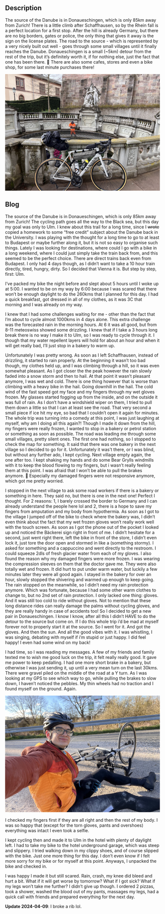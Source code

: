 ## Description
The source of the Danube is in Donaueschingen, which is only 85km away from Zurich!
There is a little climb after Schaffhausen, so by the Rhein fall is a perfect location for a first stop.
After the hill is already Germany, but there are no big borders, gates or police, the only thing that gives it away is the sign on the license plates. The road to the source - which is represented by a very nicely built out well - goes through some small villages until it finally reaches the Danube. Donaueschingen is a small (~5km) detour from the rest of the trip, but it’s definitely worth it, if for nothing else, just the fact that one has been there. :slightly_smiling_face: There are also some cafes, stores and even a bike shop, for some last minute purchases there!

![donaueschingen](maps/trips/vienna_trip/day1/img/IMG_0837.jpg)


## Blog
The source of the Danube is in Donaueschingen, which is only 85km away from Zurich! The cycling path goes all the way to the Black sea, but this day my goal was only to Ulm. I knew about this trail for a long time, since I ~~wrote~~ copied a homework to some “free credit” subject about the Danube back in the University. I was playing with the thought for a long time to go to at least to Budapest or maybe further along it, but it is not so easy to organise such things. Lately I was looking for destinations, where could I go with a bike in a long weekend, where I could just simply take the train back from, and this seemed to be the perfect choice. There are direct trains back even from Budapest. I only had 4 days though, as I didn’t want to take a 10 hour train directly, tired, hungry, dirty. So I decided that Vienna it is. But step by step, first: Ulm.


I’ve packed my bike the night before and slept about 5 hours until I woke up at 5:00. I wanted to be on my way by 6:00 because I was scared that there won’t be enough daylight to do the 260kms that I planned for this day. I had a quick breakfast, got dressed in all of my clothes, as it was 3C that morning and I was already on my way. 

I knew that I had some challenges waiting for me - other than the fact that I’m about to cycle almost 1000kms in 4 days alone. This extra challenge was the forecasted rain in the morning hours. At 6 it was all good, but from 8-11 meteoswiss showed some drizzling. I knew that if I take a 3 hours long break there is no way I make it to Ulm, so I was ready to cycle through it. I though that my water repellent layers will hold for about an hour and when it will get really bad, I’ll just stop in a bakery to warm up.

Unfortunately I was pretty wrong. As soon as I left Schaffhausen, instead of drizzling, it started to rain properly. At the beginning it wasn’t too bad though, my clothes held up, and I was climbing through a hill, so it was even somewhat pleasant. As I got closer the the peak however the rain slowly faded into a snow storm and then to hail. At that point it wasn’t pleasant anymore, I was wet and cold. There is one thing however that is worse than climbing with a heavy bike in the hail. Going downhill in the hail. The cold wind of the fast speed got my face and my fingers through my wet gloves frozen. My glasses started fogging up from the inside, and on the outside it was full of rain. As I don’t have a windshield wiper on them, I tried to pull them down a little so that I can at least see the road. That very second a small piece if ice hit my eye, so bad that I couldn’t open it again for minutes. The whole trip was turning into a comedy at this point, I was just laughing at myself, why am I doing all this again?! Though I made it down from the hill, my fingers were really frozen, I wanted to stop in a bakery or petrol station or something as soon as possible. The road was leading me through some small villages, pretty silent ones. The first one had nothing, so I stopped to check the map for something. It said that there was one bakery in the next village so I decided to go for it. Unfortunately it was’t there, or I was blind, but without any further ado, I kept cycling. Next village empty again, the one after too. I kept shaking my hands and do some Bear Grylls windmills with it to keep the blood flowing to my fingers, but i wasn’t really feeling them at this point. I was afraid that I won’t be able to pull the brakes anymore. :see_no_evil: Especially my damaged fingers were not responsive anymore, which got me pretty worried.

I stopped in the next village to ask some road workers if there is a bakery or something in here. They said no, but there is one in the next one! Perfect I thought. For 2 reasons: 1, I barely crossed the border to Germany and I can already understand the people here lol and 2, there is a hope to save my fingers from amputation and my body from hypothermia. As soon as I got to the village I jumped off of the bike to check where the bakery was, I didn’t even think about the fact that my wet frozen gloves won’t really work well with the touch screen. As soon as I got the phone out of the pocket I looked up and noticed the Bäckerei sign right in front of me. I didn’t hesitate for a second, just went right there, left the bike in front of the store, I didn’t even lock it, just tore the door open and stormed in like a (something stormy). I asked for something and a cappuccino and went directly to the restroom. I could squeeze 2dls of fresh glacier water from each of my gloves. I also found the reason why my damaged fingers were more frozen. I was wearing the compression sleeves on them that the doctor gave me. They were also totally wet and frozen. It did hurt to put under warm water, but luckily a few minutes later they were all good again. I stayed in the bakery for over an hour, slowly stopped the shivering and warmed up enough to keep going. The rain stopped on the meanwhile, so I didn’t need my rain protection anymore. Which was fortunate, because I had some other warm clothes to change to, but no 2nd set of rain protection. I only lacked one thing: gloves. And it was still too cold to ride without gloves. Not to mention that these long distance rides can really damage the palms without cycling gloves, and they are really handy in case of accidents too! 
So I decided to get a new pair in Donaueschingen. I know I know, after all this I didn’t HAVE to do the detour to the source but come on. If I do this whole trip i’d be mad at myself forever not to properly start it at the source. So I went for it. And got the gloves. And then the sun. And all the good vibes with it. I was whistling, I was singing, debating with myself if i’m stupid or just happy. I did feel happy! I even had some wind on my back!

I had time, so I was reading my messages. A few of my friends and family texted me to wish me good luck on the trip, it felt really really good. It gave me power to keep pedalling. I had one more short brake in a bakery, but otherwise I was just sending it, up until a very mean turn on the last 30kms. There were gravel piled on the middle of the road at a Y turn. As I was looking at my GPS to see which way to go, while pulling the brakes to slow down, I haven’t noticed the pebbles. My thin wheels had no traction and I found myself on the ground. Again. 

![the_fall](maps/trips/vienna_trip/day1/img/IMG_0855.jpg)

I checked my fingers first if they are all right and then the rest of my body. I was so happy that (except for the torn gloves, pants and overshoes) everything was intact I even took a selfie. 

I kept cycling then and made it to Ulm in the hotel with plenty of daylight left. I had to take my bike to the hotel underground garage, which was steep and slippery. I tried walking down in my clippy shoes, and of course slipped with the bike. Just one more thing for this day. I don’t even know if I felt more sorry for my bike or for myself at this point. Anyways, I unpacked the bike and checked in.

I was happy I made it but still scared. Rain, crash, my knee did bleed and hurt a bit. What if it will get worse by tomorrow? What if I got sick? What if my legs won’t take me further? I didn’t give up though. I ordered 2 pizzas, took a shower, washed the blood out of my pants, massages my legs, had a quick call with friends and prepared everything for the next day.

**Update 2024-04-09**: I broke a rib lol.